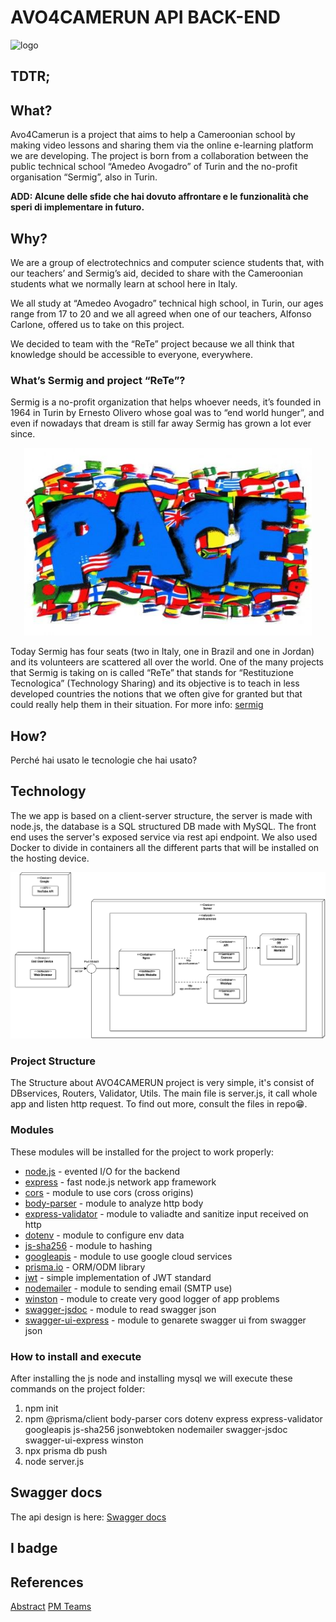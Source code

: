 # AVO4CAMERUN API BACK-END
![logo](/assets/img/logo_esteso_white.png/460\300")

## TDTR;

## What?
Avo4Camerun is a project that aims to help a Cameroonian school by making video lessons and sharing them via the online e-learning platform we are developing.
The project is born from a collaboration between the public technical school “Amedeo Avogadro” of Turin and the no-profit organisation “Sermig”, also in Turin.

**ADD: Alcune delle sfide che hai dovuto affrontare e le funzionalità che speri di implementare in futuro.**

## Why?
We are a group of electrotechnics and computer science students that, with our teachers’ and Sermig’s aid, decided to share with the Cameroonian students what we normally learn at school here in Italy.

We all study at “Amedeo Avogadro” technical high school, in Turin, our ages range from 17 to 20 and we all agreed when one of our teachers, Alfonso Carlone, offered us to take on this project. 

We decided to team with the “ReTe” project because we all think that knowledge should be accessible to everyone, everywhere.

### What’s Sermig and project “ReTe”?
Sermig is a no-profit organization that helps whoever needs, it’s founded in 1964 in Turin by Ernesto Olivero whose goal was to “end world hunger”, and even if nowadays that dream is still far away Sermig has grown a lot ever since.

<p align="center">
 <img style="margin-block: auto;" width="460" height="300" src="/assets/img/docs/sermig.jpg" />
</p>

Today Sermig has four seats (two in Italy, one in Brazil and one in Jordan) and its volunteers are scattered all over the world. 
One of the many projects that Sermig is taking on is called “ReTe” that stands for “Restituzione Tecnologica” (Technology Sharing) and its objective is to teach in less developed countries the notions that we often give for granted but that could really help them in their situation. 
For more info: [sermig](https://en.sermig.org/)

## How?
Perché hai usato le tecnologie che hai usato?

## Technology
The we app is based on a client-server structure, the server is made with node.js, the database is a SQL structured DB made with MySQL.
The front end uses the server's exposed service via rest api endpoint.
We also used Docker to divide in containers all the different parts that will be installed on the hosting device.

![deployment diagramm](/assets/img/docs/deployment.png)

###  Project Structure
The Structure about AVO4CAMERUN project is very simple, it's consist of DBservices, Routers, Validator, Utils.
The main file is server.js, it call whole app and listen http request.
To find out more, consult the files in repo😁.

### Modules
These modules will be installed for the project to work properly:

- [node.js](https://nodejs.org/en/)                                         - evented I/O for the backend
- [express](https://expressjs.com/)                                         - fast node.js network app framework
- [cors](https://www.npmjs.com/package/cors)                                - module to use cors (cross origins)
- [body-parser](https://www.npmjs.com/package/body-parser)                  - module to analyze http body 
- [express-validator](https://express-validator.github.io/docs/)            - module to valiadte and sanitize input received on http
- [dotenv](https://www.npmjs.com/package/dotenv)                            - module to configure env data 
- [js-sha256](https://www.npmjs.com/package/js-sha256)                      - module to hashing
- [googleapis]()                                                            - module to use google cloud services
- [prisma.io](https://prisma.io)                                            - ORM/ODM library
- [jwt](https://www.npmjs.com/package/jsonwebtoken)                         - simple implementation of JWT standard
- [nodemailer](https://nodemailer.com/about/)                               - module to sending email (SMTP use)
- [winston](https://www.npmjs.com/package/winston)                          - module to create very good logger of app problems
- [swagger-jsdoc](https://www.npmjs.com/package/swagger-jsdoc)              - module to read swagger json  
- [swagger-ui-express](https://www.npmjs.com/package/swagger-ui-express)    - module to genarete swagger ui from swagger json  

### How to install and execute
After installing the js node and installing mysql we will execute these commands on the project folder:

1. npm init 
2. npm @prisma/client body-parser cors dotenv express express-validator googleapis js-sha256 jsonwebtoken nodemailer swagger-jsdoc swagger-ui-express winston
3. npx prisma db push
3. node server.js

## Swagger docs
The api design is here:
[Swagger docs](https://app.swaggerhub.com/apis/AVO4CAMERUN/all/1.0.0)

## I badge

## References
[Abstract](https://avo4camerun.notion.site/avo4camerun/Avo4Camerun-ae70fa72aac8463d94213ae11600e5a3)
[PM Teams](https://www.google.com/url?sa=i&url=https%3A%2F%2Fanimalcrossing.fandom.com%2Fwiki%2FPietro&psig=AOvVaw2pddyWrd7AelO70VQwvIxv&ust=1649862741955000&source=images&cd=vfe&ved=0CAoQjRxqFwoTCLiGov3njvcCFQAAAAAdAAAAABAD)